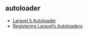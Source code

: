 autoloader
---
- [Laravel 5 Autoloader](http://alanstorm.com/laravel_5_autoloader/)
- [Registering Laravel’s Autoloaders](http://alanstorm.com/registering_laravel_autoloaders/)
